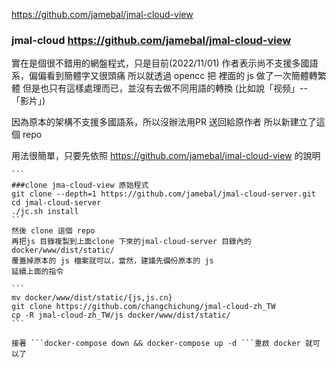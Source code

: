 https://github.com/jamebal/jmal-cloud-view

### jmal-cloud https://github.com/jamebal/jmal-cloud-view

實在是個很不錯用的網盤程式，只是目前(2022/11/01) 作者表示尚不支援多國語系，偏偏看到簡體字又很頭痛
所以就透過 opencc 把 裡面的 js 做了一次簡體轉繁體
但是也只有這樣處理而已，並沒有去做不同用語的轉換 (比如說「视频」-- 「影片」)

因為原本的架構不支援多國語系，所以沒辦法用PR 送回給原作者
所以新建立了這個 repo

用法很簡單，只要先依照 https://github.com/jamebal/jmal-cloud-view 的說明
```````
```
###clone jma-cloud-view 原始程式
git clone --depth=1 https://github.com/jamebal/jmal-cloud-server.git
cd jmal-cloud-server
./jc.sh install
```
然後 clone 這個 repo
再把js 目錄複製到上面clone 下來的jmal-cloud-server 目錄內的 docker/www/dist/static/
覆蓋掉原本的 js 檔案就可以，當然，建議先備份原本的 js
延續上面的指令

```
mv docker/www/dist/static/{js,js.cn}
git clone https://github.com/changchichung/jmal-cloud-zh_TW
cp -R jmal-cloud-zh_TW/js docker/www/dist/static/
```

接著 ```docker-compose down && docker-compose up -d ```重啟 docker 就可以了

